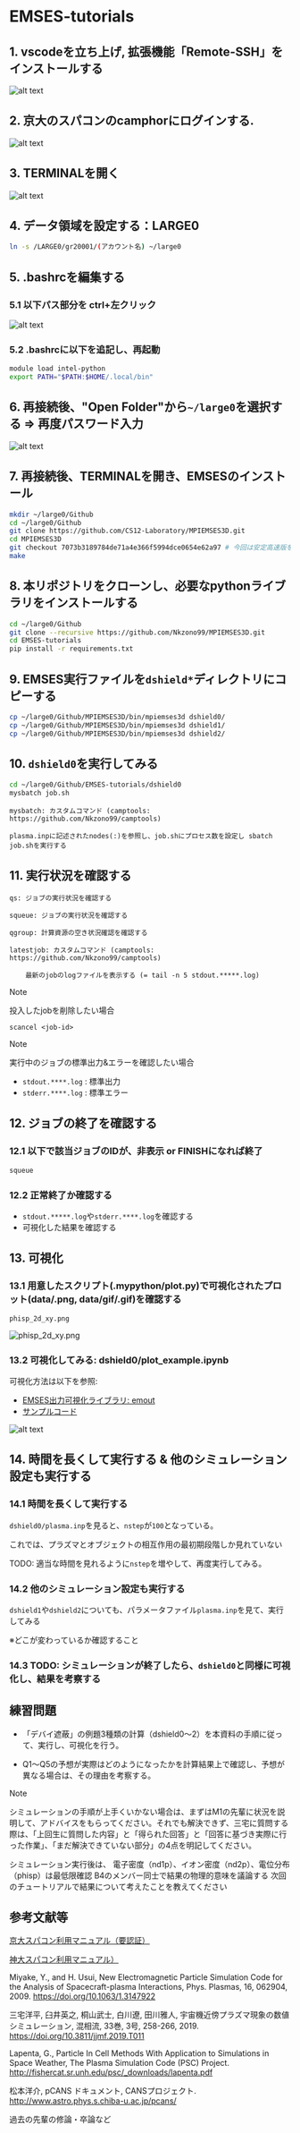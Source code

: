 # EMSES-tutorials

## 1. vscodeを立ち上げ, 拡張機能「Remote-SSH」をインストールする
![alt text](imgs/1.png)

## 2. 京大のスパコンのcamphorにログインする.

![alt text](imgs/2.png)

## 3. TERMINALを開く

![alt text](imgs/3.png)

## 4. データ領域を設定する：LARGE0

```bash
ln -s /LARGE0/gr20001/(アカウント名) ~/large0
```

## 5. .bashrcを編集する

### 5.1 以下パス部分を ctrl+左クリック

![alt text](imgs/4.png)

### 5.2 .bashrcに以下を追記し、再起動

```bash
module load intel-python
export PATH="$PATH:$HOME/.local/bin"
```

## 6. 再接続後、"Open Folder"から```~/large0```を選択する => 再度パスワード入力

![alt text](imgs/5.png)

## 7. 再接続後、TERMINALを開き、EMSESのインストール

```bash
mkdir ~/large0/Github
cd ~/large0/Github
git clone https://github.com/CS12-Laboratory/MPIEMSES3D.git
cd MPIEMSES3D
git checkout 7073b3189784de71a4e366f5994dce0654e62a97 # 今回は安定高速版を使う
make
```

## 8. 本リポジトリをクローンし、必要なpythonライブラリをインストールする

```bash
cd ~/large0/Github
git clone --recursive https://github.com/Nkzono99/MPIEMSES3D.git
cd EMSES-tutorials
pip install -r requirements.txt
```

## 9. EMSES実行ファイルを```dshield*```ディレクトリにコピーする
```bash
cp ~/large0/Github/MPIEMSES3D/bin/mpiemses3d dshield0/
cp ~/large0/Github/MPIEMSES3D/bin/mpiemses3d dshield1/
cp ~/large0/Github/MPIEMSES3D/bin/mpiemses3d dshield2/
```

## 10. ```dshield0```を実行してみる

```bash
cd ~/large0/Github/EMSES-tutorials/dshield0
mysbatch job.sh
```

```
mysbatch: カスタムコマンド (camptools: https://github.com/Nkzono99/camptools)

plasma.inpに記述されたnodes(:)を参照し、job.shにプロセス数を設定し sbatch job.shを実行する
```


## 11. 実行状況を確認する

```
qs: ジョブの実行状況を確認する

squeue: ジョブの実行状況を確認する

qgroup: 計算資源の空き状況確認を確認する

latestjob: カスタムコマンド (camptools: https://github.com/Nkzono99/camptools)

    最新のjobのlogファイルを表示する (= tail -n 5 stdout.*****.log)
```

> [!NOTE]
> 投入したjobを削除したい場合
> ```
> scancel <job-id>
> ```

> [!NOTE]
> 実行中のジョブの標準出力&エラーを確認したい場合
> - ```stdout.****.log``` : 標準出力
> - ```stderr.****.log``` : 標準エラー


## 12. ジョブの終了を確認する

### 12.1 以下で該当ジョブのIDが、非表示 or FINISHになれば終了

```bash
squeue
```

### 12.2 正常終了か確認する

- ```stdout.*****.log```や```stderr.****.log```を確認する
- 可視化した結果を確認する

## 13. 可視化

### 13.1 用意したスクリプト(.mypython/plot.py)で可視化されたプロット(data/****.png, data/gif/****.gif)を確認する

```phisp_2d_xy.png```

![phisp_2d_xy.png](imgs/phisp_2d_xy.png)

### 13.2 可視化してみる: dshield0/plot_example.ipynb

可視化方法は以下を参照:

- [EMSES出力可視化ライブラリ: emout](https://github.com/Nkzono99/emout)
- [サンプルコード](https://nbviewer.org/github/Nkzono99/examples/blob/main/examples/emout/example.ipynb)

![alt text](imgs/13_2.png)


## 14. 時間を長くして実行する & 他のシミュレーション設定も実行する

### 14.1 時間を長くして実行する

```dshield0/plasma.inp```を見ると、```nstep```が```100```となっている。

これでは、プラズマとオブジェクトの相互作用の最初期段階しか見れていない

TODO: 適当な時間を見れるように```nstep```を増やして、再度実行してみる。


### 14.2 他のシミュレーション設定も実行する

```dshield1```や```dshield2```についても、パラメータファイル```plasma.inp```を見て、実行してみる

※どこが変わっているか確認すること


### 14.3 TODO: シミュレーションが終了したら、```dshield0```と同様に可視化し、結果を考察する



## 練習問題

- 「デバイ遮蔽」の例題3種類の計算（dshield0～2）を本資料の手順に従って、実行し、可視化を行う。

- Q1～Q5の予想が実際はどのようになったかを計算結果上で確認し、予想が異なる場合は、その理由を考察する。


> [!NOTE]
> シミュレーションの手順が上手くいかない場合は、まずはM1の先輩に状況を説明して、アドバイスをもらってください。それでも解決できず、三宅に質問する際は、「上回生に質問した内容」と「得られた回答」と「回答に基づき実際に行った作業」、「まだ解決できていない部分」の4点を明記してください。
>
> シミュレーション実行後は、
> 電子密度（nd1p）、イオン密度（nd2p）、電位分布（phisp）は最低限確認
> B4のメンバー同士で結果の物理的意味を議論する
> 次回のチュートリアルで結果について考えたことを教えてください


## 参考文献等

[京大スパコン利用マニュアル（要認証）](http://web.kudpc.kyoto-u.ac.jp/manual-new/ja)

[神大スパコン利用マニュアル）](http://www.eccse.kobe-u.ac.jp/pi-computer/)

Miyake, Y., and H. Usui, New Electromagnetic Particle Simulation Code for the Analysis of Spacecraft-plasma Interactions, Phys. Plasmas, 16, 062904, 2009.
https://doi.org/10.1063/1.3147922

三宅洋平, 臼井英之, 桐山武士, 白川遼, 田川雅人, 宇宙機近傍プラズマ現象の数値シミュレーション, 混相流, 33巻, 3号, 258-266, 2019.
https://doi.org/10.3811/jjmf.2019.T011

Lapenta, G., Particle In Cell Methods With Application to Simulations in Space Weather, The Plasma Simulation Code (PSC) Project.
http://fishercat.sr.unh.edu/psc/_downloads/lapenta.pdf

松本洋介, pCANS ドキュメント, CANSプロジェクト.
http://www.astro.phys.s.chiba-u.ac.jp/pcans/

過去の先輩の修論・卒論など
